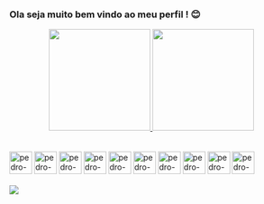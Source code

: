 ### Ola seja muito bem vindo ao meu perfil ! 😊

<div align="center">
  <a href="https://github.com/pedrops123">
  <img height="180em" src="https://github-readme-stats.vercel.app/api?username=pedrops123&show_icons=true&theme=dark&include_all_commits=true&count_private=true"/>
  <img height="180em" src="https://github-readme-stats.vercel.app/api/top-langs/?username=pedrops123&layout=compact&langs_count=7&theme=dark"/>
</div>
  <br/><br/>
<div style="display:inline-block;">
  <img src="https://cdn.jsdelivr.net/gh/devicons/devicon/icons/csharp/csharp-original.svg" alt="pedro-c#" height="40" width="40" />
  <img src="https://cdn.jsdelivr.net/gh/devicons/devicon/icons/dotnetcore/dotnetcore-original.svg" alt="pedro-NET-core" height="40" width="40" />
  <img src="https://cdn.jsdelivr.net/gh/devicons/devicon/icons/microsoftsqlserver/microsoftsqlserver-plain-wordmark.svg" alt="pedro-SQL" height="40" width="40" />
  <img src="https://cdn.jsdelivr.net/gh/devicons/devicon/icons/angularjs/angularjs-original.svg" alt="pedro-angular" height="40" width="40" />
  <img src="https://cdn.jsdelivr.net/gh/devicons/devicon/icons/typescript/typescript-original.svg" alt="pedro-ts" height="40" width="40" />
  <img src="https://cdn.jsdelivr.net/gh/devicons/devicon/icons/html5/html5-original-wordmark.svg" alt="pedro-html" height="40" width="40" />
  <img src="https://cdn.jsdelivr.net/gh/devicons/devicon/icons/css3/css3-original-wordmark.svg"  alt="pedro-css" height="40" width="40" />
  <img src="https://cdn.jsdelivr.net/gh/devicons/devicon/icons/bootstrap/bootstrap-original.svg" alt="pedro-bootstrap" height="40" width="40" />    
  <img src="https://cdn.jsdelivr.net/gh/devicons/devicon/icons/jquery/jquery-original-wordmark.svg" alt="pedro-jquery" height="40" width="40"  />
  <img src="https://cdn.jsdelivr.net/gh/devicons/devicon/icons/javascript/javascript-original.svg" alt="pedro-script" height="40" width="40" />
</div>
 <br/><br/>
  
<div>
   <a href="https://www.linkedin.com/in/pedro-vin%C3%ADcius-rodrigues-furlan-a691bb10a/" target="_blank"><img src="https://img.shields.io/badge/-LinkedIn-%230077B5?style=for-the-badge&logo=linkedin&logoColor=white" target="_blank"></a> 
  
  
  
</div>
  
  <!--
**pedrops123/pedrops123** is a ✨ _special_ ✨ repository because its `README.md` (this file) appears on your GitHub profile.

Here are some ideas to get you started:

- 🔭 I’m currently working on ...
- 🌱 I’m currently learning ...
- 👯 I’m looking to collaborate on ...
- 🤔 I’m looking for help with ...
- 💬 Ask me about ...
- 📫 How to reach me: ...
- 😄 Pronouns: ...
- ⚡ Fun fact: ...

-->
